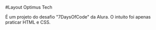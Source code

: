 #Layout Optimus Tech

É um projeto do desafio "7DaysOfCode" da Alura.
O intuito foi apenas praticar HTML e CSS.
